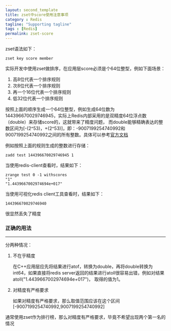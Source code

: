 ```yaml
---
layout: second_template
title: zset中score使用注意事项
category : Redis
tagline: "Supporting tagline"
tags : [Redis]
permalink: zset-score
---
```


[redis]:https://redis.io/commands/zadd/

zset语法如下：
	
	zset key score member

实际开发中使用zset做排序，在应用层score必须是个64位整型，例如下面场景：

1. 高8位代表一个排序规则
2. 次8位代表一个排序规则
3. 再一个16位代表一个排序规则
4. 低32位代表一个排序规则

按照上面的顺序生成一个64位整型，例如生成64位数为144396670029746945，实际上Redis内部采用的是双精度64位浮点数（double）来存储score的，这就带来了精度问题，
而double能够精确表达的整数区间为[-(2^53)，+(2^53)]，即：-9007199254740992和9007199254740992之间的所有整数。具体可以参考[官方文档][redis]

例如按照上面的规则生成的整数进行存储：

	zadd test 144396670029746945 1
	
当使用redis-client查看时，结果如下：

	zrange test 0 -1 withscores
	"1"
	"1.4439667002974694e+017"
	
当使用可视化redis client工具查看时，结果如下：

	144396670029746940
	
很显然丢失了精度

### 正确的用法
--------------------------------------------------

分两种情况：

1. 不在乎精度
	
	在C++应用层应先将结果进行atof，转换为double，再将double转换为int64，如果直接将redis server返回的结果进行atoll很容易出错，例如对结果atoll("1.4439667002974694e+017")，
	取得的值为1。
	
2. 对精度有严格要求
	
	如果对精度有严格要求，那么取值范围应该在这个区间[-9007199254740992,9007199254740992]
	
通常使用zset作为排行榜，那么对精度有严格要求，毕竟不希望出现两个第一名的情况
